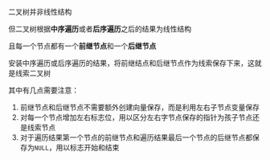 二叉树并非线性结构

但二叉树根据**中序遍历**或者**后序遍历**之后的结果为线性结构

且每一个节点都有一个**前继节点**和一个**后继节点**

安装中序遍历或后序遍历的结果，将前继结点和后继节点作为线索保存下来，这就是线索二叉树

其中有几点需要注意：

1. 前继节点和后继节点不需要额外创建向量保存，而是利用左右子节点变量保存
2. 对每一个节点增加左右标志位，用以区分左右字节点保存的指针为孩子节点还是线索节点
3. 对于遍历结果第一个节点的前继节点和遍历结果最后一个节点的后继节点都保存为`NULL`，用以标志开始和结束
